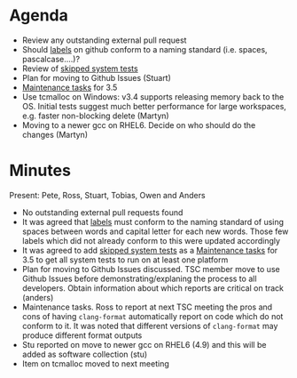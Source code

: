 Agenda
======

* Review any outstanding external pull request
* Should [labels](https://github.com/mantidproject/mantid/labels) on github conform to a naming standard (i.e. spaces, pascalcase....)?
* Review of [skipped system tests](http://developer.mantidproject.org/systemtests/)
* Plan for moving to Github Issues (Stuart)
* [Maintenance tasks](/Project-Management/TechnicalSteeringCommittee/reports/MaintenanceTasks.md) for 3.5
* Use tcmalloc on Windows: v3.4 supports releasing memory back to the OS. Initial tests suggest much better performance for large workspaces, e.g. faster non-blocking delete (Martyn)
* Moving to a newer gcc on RHEL6. Decide on who should do the changes (Martyn)

Minutes
=======
Present: Pete, Ross, Stuart, Tobias, Owen and Anders

* No outstanding external pull requests found
* It was agreed that [labels](https://github.com/mantidproject/mantid/labels) must conform to the naming standard of using spaces between words and capital letter for each new words. Those few labels which did not already conform to this were updated accordingly
* It was agreed to add [skipped system tests](http://developer.mantidproject.org/systemtests/) as a [Maintenance tasks](/Project-Management/TechnicalSteeringCommittee/reports/MaintenanceTasks.md) for 3.5 to get all system tests to run on at least one platform
* Plan for moving to Github Issues discussed. TSC member move to use Github Issues before demonstrating/explaning the process to all developers. Obtain information about which reports are critical on track (anders) 
* Maintenance tasks. Ross to report at next TSC meeting the pros and cons of having `clang-format` automatically report on code which do not conform to it. It was noted that different versions of `clang-format` may produce different format outputs 
* Stu reported on move to newer gcc on RHEL6 (4.9) and this will be added as software collection (stu)
* Item on tcmalloc moved to next meeting
